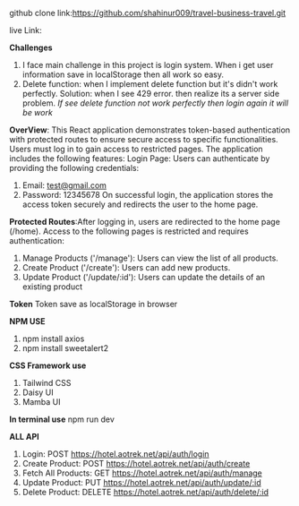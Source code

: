 github clone link:https://github.com/shahinur009/travel-business-travel.git

live Link: 

**Challenges**
1. I face main challenge in this project is login system. When i get user information save in localStorage then all work so easy. 
2. Delete function: when I implement delete function but it's didn't work perfectly. Solution: when I see 429 error. then realize its a server side problem. 
*If see delete function not work perfectly then login again it will be work* 

**OverView**:
This React application demonstrates token-based authentication with protected routes to ensure secure access to specific functionalities. Users must log in to gain access to restricted pages. The application includes the following features:
Login Page: Users can authenticate by providing the following credentials:
1. Email: test@gmail.com
2. Password: 12345678
On successful login, the application stores the access token securely and redirects the user to the home page.

**Protected Routes**:After logging in, users are redirected to the home page (/home). Access to the following pages is restricted and requires authentication:
1. Manage Products ('/manage'): Users can view the list of all products.
2. Create Product ('/create'): Users can add new products.
3. Update Product ('/update/:id'): Users can update the details of an existing product

**Token**
Token save as localStorage in browser 

**NPM USE**
1. npm install axios
2. npm install sweetalert2

**CSS Framework use**
1. Tailwind CSS
2. Daisy UI
3. Mamba UI

**In terminal use**
npm run dev

**ALL API**
1. Login: POST https://hotel.aotrek.net/api/auth/login
2. Create Product: POST https://hotel.aotrek.net/api/auth/create
3. Fetch All Products: GET https://hotel.aotrek.net/api/auth/manage
4. Update Product: PUT https://hotel.aotrek.net/api/auth/update/:id
5. Delete Product: DELETE https://hotel.aotrek.net/api/auth/delete/:id